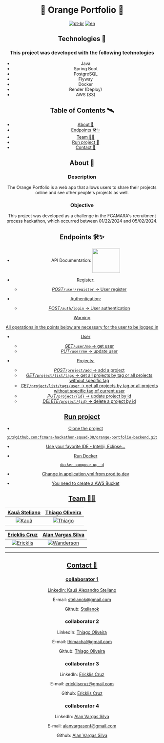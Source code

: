 <h1 align="center">🧡 Orange Portfolio 🧡 </h1>

<p1 align="center">

[![pt-br](https://img.shields.io/badge/lang-pt--br-green.svg)](https://github.com/fcmara-hackathon-squad-08/orange-portfolio-backend/blob/feature/readme/README.pt-br.md)
[![en](https://img.shields.io/badge/lang-en-red.svg)](https://github.com/fcmara-hackathon-squad-08/orange-portfolio-backend/blob/feature/readme/README.md)

</p>

## Technologies 🚀

### This project was developed with the following technologies

- Java
- Spring Boot
- PostgreSQL
- Flyway
- Docker
- Render (Deploy)
- AWS (S3)

## Table of Contents 🛰

- [About 📖](#about-)
- [Endpoints 🛠✨](#endpoints-)
- [Team 👨‍💻](#team-)
- [Run project 💼](#runproject-)
- [Contact 💼](#contact-)


## About 📖

### Description

The Orange Portfolio is a web app that allows users to share their projects online and see other people's projects as well.

### Objective

This project was developed as a challenge in the FCAMARA's recruitment process hackathon, which occurred between 01/22/2024 and 05/02/2024.  

## Endpoints 🛠✨
- API Documentation:
<a href="https://sq8-orange-fcamra.onrender.com/swagger-ui/index.html" rel="noopener noreferrer" target="_blank"> <img align="center" src="https://github.com/Thimachal/api-front-angular/assets/63027260/6324d49d-e87c-425a-ae3a-106514a79d2f" height="80" width="90"/>
- Register:
  
  - *POST*```/user/register``` -> User register
- Authentication:
  
    - *POST*```/auth/login``` -> User authentication

> [!WARNING]
> All operations in the points below are necessary for the user to be logged in

- User
  - *GET*```/user/me``` -> get user   
  - *PUT*```/user/me``` -> update user
    
- Projects:
  - *POST*```/project/add``` -> add a project
  - *GET*```/project/list/tags``` -> get all projects by tag or all projects without specific tag
  - *GET*```/project/list/tags/user``` -> get all projects by tag or all projects without specific tag of current user
  - *PUT*```/project/{id}``` -> update project by id
  - *DELETE*```/project/{id}``` -> delete a project by id
 
## Run project

- Clone the project 

```
git@github.com:fcmara-hackathon-squad-08/orange-portfolio-backend.git
```

- Use your favorite IDE - Intellij, Eclipse...

- Run Docker

```
docker compose up -d
```
- Change in application.yml from prod to dev

- You need to create a AWS Bucket

## Team 👨‍💻

| <a href="https://github.com/stelianok" target="_blank">**Kauã Steliano**</a> | <a href="https://github.com/stelianok" target="_blank">**Thiago Oliveira**</a>
| :---: |:---:|
| [![Kauã](https://github.com/stelianok.png)](https://github.com/stelianok)   | [![Thiago](https://github.com/Thimachal.png)](https://github.com/Thimachal)

| <a href="https://github.com/EricklisCruz" target="_blank">**Ericklis Cruz**</a> | <a href="https://github.com/alanvargas04" target="_blank">**Alan Vargas Silva**</a>
| :---: |:---:|
| [![Ericklis](https://github.com/EricklisCruz.png)](https://github.com/EricklisCruz) |[![Wanderson](https://github.com/alanvargas04.png)](https://github.com/alanvargas04)

---

## Contact 💼

### collaborator 1

LinkedIn: [Kauã Alexandro Steliano](https://www.linkedin.com/in/kauã-steliano-107620181/)

E-mail: stelianok@gmail.com

Github: [Stelianok](https://github.com/stelianok)

### collaborator 2

LinkedIn: [Thiago Oliveira](https://www.linkedin.com/in/thiago-oliveira-tmo/)

E-mail: thimachal@gmail.com

Github: [Thiago Oliveira](https://github.com/Thimachal)

### collaborator 3

LinkedIn: [Ericklis Cruz](https://www.linkedin.com/in/ericklis-cruz/)

E-mail: erickliscruz@gmail.com

Github: [Ericklis Cruz](erickliscruz@gmail.com)

### collaborator 4

LinkedIn: [Alan Vargas Silva](https://www.linkedin.com/in/alan-vargas-37b09b297/)

E-mail: alanvargasenf@gmail.com

Github: [Alan Vargas Silva](https://github.com/alanvargas04)

